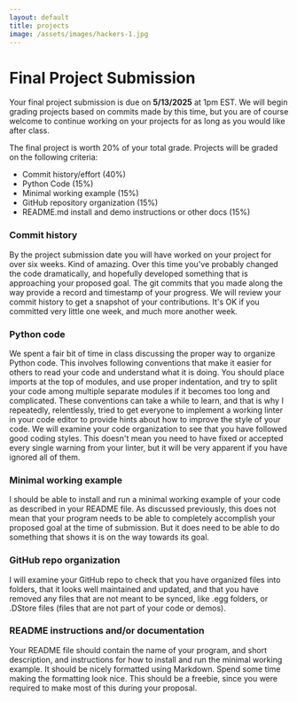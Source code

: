 ```yaml
---
layout: default
title: projects
image: /assets/images/hackers-1.jpg
---
```



# Final Project Submission

Your final project submission is due on **5/13/2025** at 1pm EST. We will
begin grading projects based on commits made by this time, but you are of 
course welcome to continue working on your projects for as long as you would
like after class. 


The final project is worth 20% of your total grade. Projects will
be graded on the following criteria:


- Commit history/effort (40%)
- Python Code (15%)
- Minimal working example (15%)
- GitHub repository organization (15%)
- README.md install and demo instructions or other docs (15%)


### Commit history
By the project submission date you will have worked on your project for over
six weeks. Kind of amazing. Over this time you've probably changed the code
dramatically, and hopefully developed something that is approaching your 
proposed goal. The git commits that you made along the way provide a 
record and timestamp of your progress. We will review your commit history
to get a snapshot of your contributions. It's OK if you committed very little
one week, and much more another week. 

### Python code
We spent a fair bit of time in class discussing the proper way to organize
Python code. This involves following conventions that make it easier for 
others to read your code and understand what it is doing. You should place
imports at the top of modules, and use proper indentation, and try to split
your code among multiple separate modules if it becomes too long and 
complicated. These conventions can take a while to learn, and that is why
I repeatedly, relentlessly, tried to get everyone to implement a working 
linter in your code editor to provide hints about how to improve the style
of your code. We will examine your code organization to see that you have 
followed good coding styles. This doesn't mean you need to have fixed or 
accepted every single warning from your linter, but it will be very apparent
if you have ignored all of them.

### Minimal working example
I should be able to install and run a minimal working example of your code
as described in your README file. As discussed previously, this does not 
mean that your program needs to be able to completely accomplish your proposed
goal at the time of submission. But it does need to be able to do something 
that shows it is on the way towards its goal.

### GitHub repo organization
I will examine your GitHub repo to check that you have organized files into 
folders, that it looks well maintained and updated, and that you have 
removed any files that are not meant to be synced, like .egg folders, 
or .DStore files (files that are not part of your code or demos).


### README instructions and/or documentation
Your README file should contain the name of your program, and short 
description, and instructions for how to install and run the minimal working
example. It should be nicely formatted using Markdown. Spend some time making
the formatting look nice. This should be a freebie, since you were required
to make most of this during your proposal.


